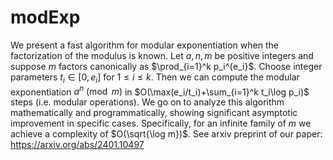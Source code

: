 # modExp
We present a fast algorithm for modular exponentiation when the factorization of the modulus is known. Let $a,n,m$ be positive integers and suppose $m$ factors canonically as $\prod_{i=1}^k p_i^{e_i}$. Choose integer parameters $t_i\in [0, e_i]$ for $1\le i\le k$. Then we can compute the modular exponentiation $a^n\pmod{m}$ in $O(\max(e_i/t_i)+\sum_{i=1}^k t_i\log p_i)$ steps (i.e. modular operations). We go on to analyze this algorithm mathematically and programmatically, showing significant asymptotic improvement in specific cases. Specifically, for an infinite family of $m$ we achieve a complexity of $O(\sqrt{\log m})$.
See arxiv preprint of our paper: https://arxiv.org/abs/2401.10497
